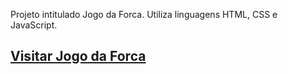 Projeto intitulado Jogo da Forca. Utiliza linguagens HTML, CSS e JavaScript.

## [Visitar Jogo da Forca](https://nuno1alves.github.io/front-end-projects/Jogo%20da%20Forca/)
